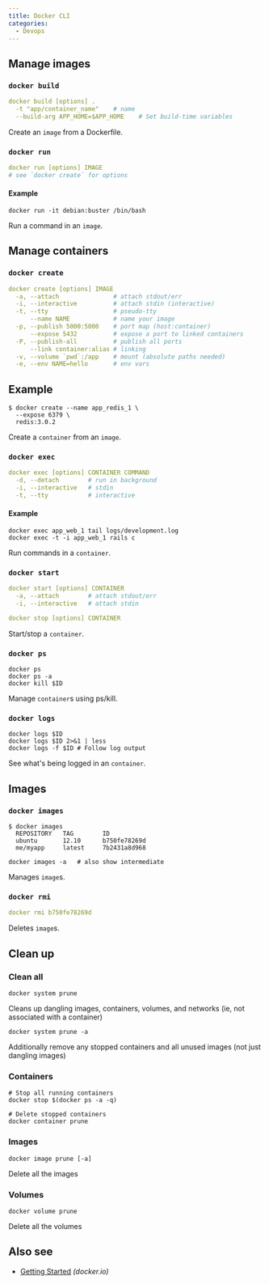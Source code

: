 ```yaml
---
title: Docker CLI
categories:
  - Devops
---
```


## Manage images

### `docker build`

```yml
docker build [options] .
  -t "app/container_name"    # name
  --build-arg APP_HOME=$APP_HOME    # Set build-time variables
```

Create an `image` from a Dockerfile.

### `docker run`

```yml
docker run [options] IMAGE
# see `docker create` for options
```

#### Example

```shell
docker run -it debian:buster /bin/bash
```

Run a command in an `image`.

## Manage containers

### `docker create`

```yml
docker create [options] IMAGE
  -a, --attach               # attach stdout/err
  -i, --interactive          # attach stdin (interactive)
  -t, --tty                  # pseudo-tty
      --name NAME            # name your image
  -p, --publish 5000:5000    # port map (host:container)
      --expose 5432          # expose a port to linked containers
  -P, --publish-all          # publish all ports
      --link container:alias # linking
  -v, --volume `pwd`:/app    # mount (absolute paths needed)
  -e, --env NAME=hello       # env vars
```

## Example

```shell
$ docker create --name app_redis_1 \
  --expose 6379 \
  redis:3.0.2
```

Create a `container` from an `image`.

### `docker exec`

```yml
docker exec [options] CONTAINER COMMAND
  -d, --detach        # run in background
  -i, --interactive   # stdin
  -t, --tty           # interactive
```

#### Example

```shell
docker exec app_web_1 tail logs/development.log
docker exec -t -i app_web_1 rails c
```

Run commands in a `container`.

### `docker start`

```yml
docker start [options] CONTAINER
  -a, --attach        # attach stdout/err
  -i, --interactive   # attach stdin

docker stop [options] CONTAINER
```

Start/stop a `container`.

### `docker ps`

```shell
docker ps
docker ps -a
docker kill $ID
```

Manage `container`s using ps/kill.

### `docker logs`

```shell
docker logs $ID
docker logs $ID 2>&1 | less
docker logs -f $ID # Follow log output
```

See what's being logged in an `container`.

## Images

### `docker images`

```shell
$ docker images
  REPOSITORY   TAG        ID
  ubuntu       12.10      b750fe78269d
  me/myapp     latest     7b2431a8d968
```

```shell
docker images -a   # also show intermediate
```

Manages `image`s.

### `docker rmi`

```yml
docker rmi b750fe78269d
```

Deletes `image`s.

## Clean up

### Clean all

```shell
docker system prune
```

Cleans up dangling images, containers, volumes, and networks (ie, not associated with a container)

```shell
docker system prune -a
```

Additionally remove any stopped containers and all unused images (not just dangling images)

### Containers

```shell
# Stop all running containers
docker stop $(docker ps -a -q)

# Delete stopped containers
docker container prune
```

### Images

```shell
docker image prune [-a]
```

Delete all the images

### Volumes

```shell
docker volume prune
```

Delete all the volumes

## Also see

- [Getting Started](http://www.docker.io/gettingstarted/) _(docker.io)_
